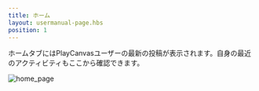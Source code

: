 ```yaml
---
title: ホーム
layout: usermanual-page.hbs
position: 1
---
```


ホームタブにはPlayCanvasユーザーの最新の投稿が表示されます。自身の最近のアクティビティもここから確認できます。

![home_page][1]

[1]: /images/platform/home.png "Home"
